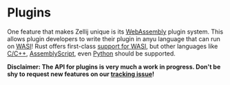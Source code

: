 # Plugins

One feature that makes Zellij unique is its [WebAssembly][wasm] plugin system. This allows plugin developers to write their plugin in anyu language that can run on [WASI][wasi]! Rust offers first-class [support for WASI][rust], but other languages like [C/C++][c], [AssemblyScript][asmscript], even [Python][python] should be supported.

**Disclaimer: The API for plugins is very much a work in progress. Don't be shy to request new features on our [tracking issue][pluginapi]!**

[wasm]: https://webassembly.org/
[wasi]: https://wasi.dev/
[rust]: https://github.com/bytecodealliance/wasmtime/blob/main/docs/WASI-tutorial.md#from-rust
[c]: https://github.com/bytecodealliance/wasmtime/blob/main/docs/WASI-tutorial.md#from-c
[asmscript]: https://wasmbyexample.dev/examples/wasi-hello-world/wasi-hello-world.assemblyscript.en-us.html
[python]: https://wapm.io/package/rustpython
[pluginapi]: https://github.com/zellij-org/zellij/issues/280
